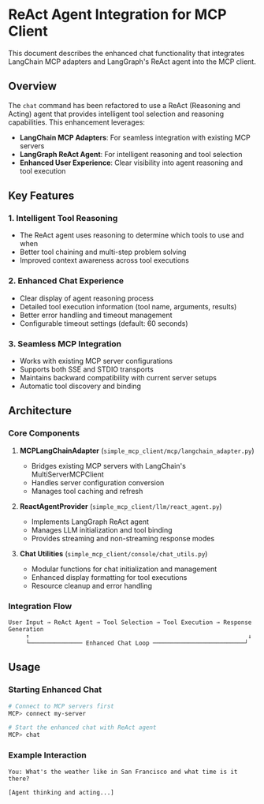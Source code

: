 # ReAct Agent Integration for MCP Client

This document describes the enhanced chat functionality that integrates LangChain MCP adapters and LangGraph's ReAct agent into the MCP client.

## Overview

The `chat` command has been refactored to use a ReAct (Reasoning and Acting) agent that provides intelligent tool selection and reasoning capabilities. This enhancement leverages:

- **LangChain MCP Adapters**: For seamless integration with existing MCP servers
- **LangGraph ReAct Agent**: For intelligent reasoning and tool selection
- **Enhanced User Experience**: Clear visibility into agent reasoning and tool execution

## Key Features

### 1. Intelligent Tool Reasoning
- The ReAct agent uses reasoning to determine which tools to use and when
- Better tool chaining and multi-step problem solving
- Improved context awareness across tool executions

### 2. Enhanced Chat Experience
- Clear display of agent reasoning process
- Detailed tool execution information (tool name, arguments, results)
- Better error handling and timeout management
- Configurable timeout settings (default: 60 seconds)

### 3. Seamless MCP Integration
- Works with existing MCP server configurations
- Supports both SSE and STDIO transports
- Maintains backward compatibility with current server setups
- Automatic tool discovery and binding

## Architecture

### Core Components

1. **MCPLangChainAdapter** (`simple_mcp_client/mcp/langchain_adapter.py`)
   - Bridges existing MCP servers with LangChain's MultiServerMCPClient
   - Handles server configuration conversion
   - Manages tool caching and refresh

2. **ReactAgentProvider** (`simple_mcp_client/llm/react_agent.py`)
   - Implements LangGraph ReAct agent
   - Manages LLM initialization and tool binding
   - Provides streaming and non-streaming response modes

3. **Chat Utilities** (`simple_mcp_client/console/chat_utils.py`)
   - Modular functions for chat initialization and management
   - Enhanced display formatting for tool executions
   - Resource cleanup and error handling

### Integration Flow

```
User Input → ReAct Agent → Tool Selection → Tool Execution → Response Generation
     ↑                                                              ↓
     └─────────────── Enhanced Chat Loop ──────────────────────────┘
```

## Usage

### Starting Enhanced Chat

```bash
# Connect to MCP servers first
MCP> connect my-server

# Start the enhanced chat with ReAct agent
MCP> chat
```

### Example Interaction

```
You: What's the weather like in San Francisco and what time is it there?

[Agent thinking and acting...]
